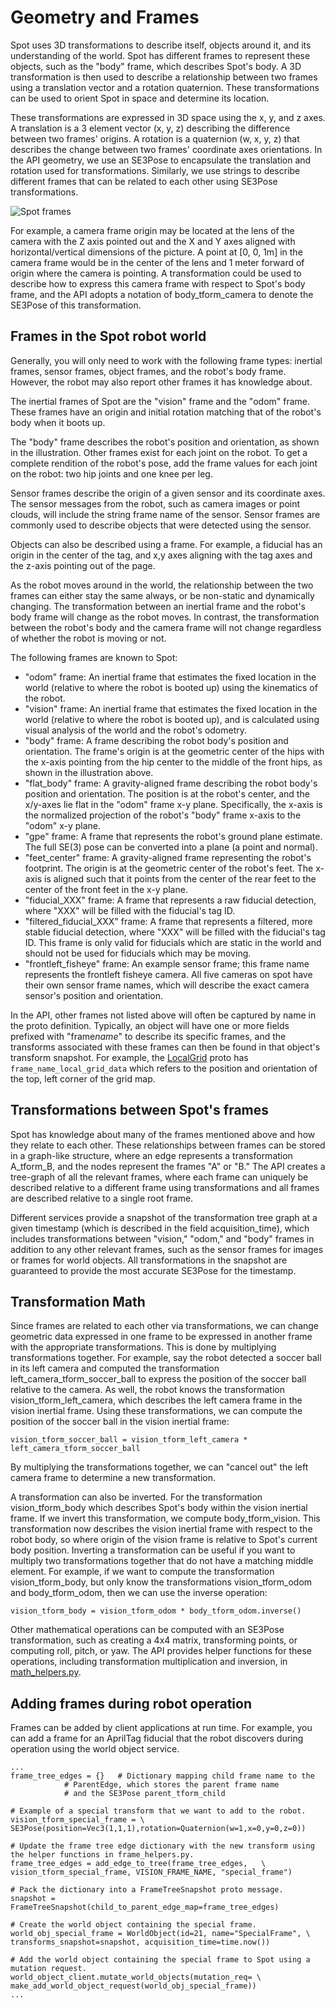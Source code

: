 <!--
Copyright (c) 2023 Boston Dynamics, Inc.  All rights reserved.

Downloading, reproducing, distributing or otherwise using the SDK Software
is subject to the terms and conditions of the Boston Dynamics Software
Development Kit License (20191101-BDSDK-SL).
-->

# Geometry and Frames

Spot uses 3D transformations to describe itself, objects around it, and its understanding of the world. Spot has different frames to represent these objects, such as the "body" frame, which describes Spot's body. A 3D transformation is then used to describe a relationship between two frames using a translation vector and a rotation quaternion. These transformations can be used to orient Spot in space and determine its location.

These transformations are expressed in 3D space using the x, y, and z axes. A translation is a 3 element vector (x, y, z) describing the difference between two frames' origins. A rotation is a quaternion (w, x, y, z) that describes the change between two frames' coordinate axes orientations. In the API geometry, we use an SE3Pose to encapsulate the translation and rotation used for transformations. Similarly, we use strings to describe different frames that can be related to each other using SE3Pose transformations.

![Spot frames](spotframes.png)

For example, a camera frame origin may be located at the lens of the camera with the Z axis pointed out and the X and Y axes aligned with horizontal/vertical dimensions of the picture. A point at \[0, 0, 1m\] in the camera frame would be in the center of the lens and 1 meter forward of origin where the camera is pointing. A transformation could be used to describe how to express this camera frame with respect to Spot's body frame, and the API adopts a notation of body_tform_camera to denote the SE3Pose of this transformation.

## Frames in the Spot robot world

Generally, you will only need to work with the following frame types: inertial frames, sensor frames, object frames, and the robot's body frame. However, the robot may also report other frames it has knowledge about.

The inertial frames of Spot are the "vision" frame and the "odom" frame. These frames have an origin and initial rotation matching that of the robot's body when it boots up.

The "body" frame describes the robot's position and orientation, as shown in the illustration. Other frames exist for each joint on the robot. To get a complete rendition of the robot's pose, add the frame values for each joint on the robot: two hip joints and one knee per leg.

Sensor frames describe the origin of a given sensor and its coordinate axes. The sensor messages from the robot, such as camera images or point clouds, will include the string frame name of the sensor. Sensor frames are commonly used to describe objects that were detected using the sensor.

Objects can also be described using a frame. For example, a fiducial has an origin in the center of the tag, and x,y axes aligning with the tag axes and the z-axis pointing out of the page.

As the robot moves around in the world, the relationship between the two frames can either stay the same always, or be non-static and dynamically changing. The transformation between an inertial frame and the robot's body frame will change as the robot moves. In contrast, the transformation between the robot's body and the camera frame will not change regardless of whether the robot is moving or not.

The following frames are known to Spot:

- "odom" frame: An inertial frame that estimates the fixed location in the world (relative to where the robot is booted up) using the kinematics of the robot.
- "vision" frame: An inertial frame that estimates the fixed location in the world (relative to where the robot is booted up), and is calculated using visual analysis of the world and the robot's odometry.
- "body" frame: A frame describing the robot body's position and orientation. The frame's origin is at the geometric center of the hips with the x-axis pointing from the hip center to the middle of the front hips, as shown in the illustration above.
- "flat_body" frame: A gravity-aligned frame describing the robot body's position and orientation. The position is at the robot's center, and the x/y-axes lie flat in the "odom" frame x-y plane. Specifically, the x-axis is the normalized projection of the robot's "body" frame x-axis to the "odom" x-y plane.
- "gpe" frame: A frame that represents the robot's ground plane estimate. The full SE(3) pose can be converted into a plane (a point and normal).
- "feet_center" frame: A gravity-aligned frame representing the robot's footprint. The origin is at the geometric center of the robot's feet. The x-axis is aligned such that it points from the center of the rear feet to the center of the front feet in the x-y plane.
- "fiducial_XXX" frame: A frame that represents a raw fiducial detection, where "XXX" will be filled with the fiducial's tag ID.
- "filtered_fiducial_XXX" frame: A frame that represents a filtered, more stable fiducial detection, where "XXX" will be filled with the fiducial's tag ID. This frame is only valid for fiducials which are static in the world and should not be used for fiducials which may be moving.
- "frontleft_fisheye" frame: An example sensor frame; this frame name represents the frontleft fisheye camera. All five cameras on spot have their own sensor frame names, which will describe the exact camera sensor's position and orientation.

In the API, other frames not listed above will often be captured by name in the proto definition. Typically, an object will have one or more fields prefixed with "frame*name*" to describe its specific frames, and the transforms associated with these frames can then be found in that object's transform snapshot. For example, the [LocalGrid](../../protos/bosdyn/api/local_grid.proto) proto has `frame_name_local_grid_data` which refers to the position and orientation of the top, left corner of the grid map.

## Transformations between Spot's frames

Spot has knowledge about many of the frames mentioned above and how they relate to each other. These relationships between frames can be stored in a graph-like structure, where an edge represents a transformation A_tform_B, and the nodes represent the frames "A" or "B." The API creates a tree-graph of all the relevant frames, where each frame can uniquely be described relative to a different frame using transformations and all frames are described relative to a single root frame.

Different services provide a snapshot of the transformation tree graph at a given timestamp (which is described in the field acquisition_time), which includes transformations between "vision," "odom," and "body" frames in addition to any other relevant frames, such as the sensor frames for images or frames for world objects. All transformations in the snapshot are guaranteed to provide the most accurate SE3Pose for the timestamp.

## Transformation Math

Since frames are related to each other via transformations, we can change geometric data expressed in one frame to be expressed in another frame with the appropriate transformations. This is done by multiplying transformations together. For example, say the robot detected a soccer ball in its left camera and computed the transformation left_camera_tform_soccer_ball to express the position of the soccer ball relative to the camera. As well, the robot knows the transformation vision_tform_left_camera, which describes the left camera frame in the vision inertial frame. Using these transformations, we can compute the position of the soccer ball in the vision inertial frame:

    vision_tform_soccer_ball = vision_tform_left_camera * left_camera_tform_soccer_ball

By multiplying the transformations together, we can "cancel out" the left camera frame to determine a new transformation.

A transformation can also be inverted. For the transformation vision_tform_body which describes Spot's body within the vision inertial frame. If we invert this transformation, we compute body_tform_vision. This transformation now describes the vision inertial frame with respect to the robot body, so where origin of the vision frame is relative to Spot's current body position. Inverting a transformation can be useful if you want to multiply two transformations together that do not have a matching middle element. For example, if we want to compute the transformation vision_tform_body, but only know the transformations vision_tform_odom and body_tform_odom, then we can use the inverse operation:

    vision_tform_body = vision_tform_odom * body_tform_odom.inverse()

Other mathematical operations can be computed with an SE3Pose transformation, such as creating a 4x4 matrix, transforming points, or computing roll, pitch, or yaw. The API provides helper functions for these operations, including transformation multiplication and inversion, in [math_helpers.py](../../python/bosdyn-client/src/bosdyn/client/math_helpers.py).

## Adding frames during robot operation

Frames can be added by client applications at run time. For example, you can add a frame for an AprilTag fiducial that the robot discovers during operation using the world object service.

    ...
    frame_tree_edges = {}	# Dictionary mapping child frame name to the
         		# ParentEdge, which stores the parent frame name
         		# and the SE3Pose parent_tform_child

    # Example of a special transform that we want to add to the robot.
    vision_tform_special_frame = \
    SE3Pose(position=Vec3(1,1,1),rotation=Quaternion(w=1,x=0,y=0,z=0))

    # Update the frame tree edge dictionary with the new transform using the helper functions in frame_helpers.py.
    frame_tree_edges = add_edge_to_tree(frame_tree_edges, 	\
    vision_tform_special_frame, VISION_FRAME_NAME, "special_frame")

    # Pack the dictionary into a FrameTreeSnapshot proto message.
    snapshot = FrameTreeSnapshot(child_to_parent_edge_map=frame_tree_edges)

    # Create the world object containing the special frame.
    world_obj_special_frame = WorldObject(id=21, name="SpecialFrame", \
    transforms_snapshot=snapshot, acquisition_time=time.now())

    # Add the world object containing the special frame to Spot using a mutation request.
    world_object_client.mutate_world_objects(mutation_req= \
    make_add_world_object_request(world_obj_special_frame))
    ...
